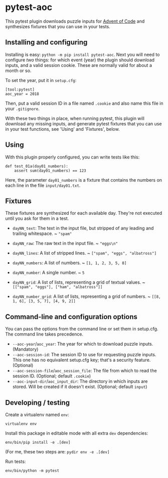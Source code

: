 # pytest-aoc

This pytest plugin downloads puzzle inputs for [Advent of Code][1] and
synthesizes fixtures that you can use in your tests.

[1]: https://adventofcode.com/

## Installing and configuring

Installing is easy: `python -m pip install pytest-aoc`. Next you will need to configure
_two_ things: for which event (year) the plugin should download inputs, and a
valid session cookie. These are normally valid for about a month or so.

To set the year, put it in `setup.cfg`:

    [tool:pytest]
    aoc_year = 2018

Then, put a valid session ID in a file named `.cookie` and also name this file
in your `.gitignore`.

With these two things in place, when running pytest, this plugin will download
any missing inputs, and generate pytest fixtures that you can use in your test
functions, see 'Using' and 'Fixtures', below.

## Using

With this plugin properly configured, you can write tests like this:

    def test_01a(day01_numbers):
        assert sum(day01_numbers) == 123

Here, the parameter `day01_numbers` is a fixture that contains the numbers on
each line in the file `input/day01.txt`.

## Fixtures

These fixtures are synthesized for each available day. They're not executed
until you ask for them in a test.

- `dayNN_text`: The text in the input file, but stripped of any leading and trailing whitespace.
  ~ `"spam"`

- `dayNN_raw`: The raw text in the input file.
  ~ `"eggs\n"`

- `dayNN_lines`: A list of stripped lines.
  ~ `["spam", "eggs", "albatross"]`

- `dayNN_numbers`: A list of numbers.
  ~ `[1, 1, 2, 3, 5, 8]`

- `dayNN_number`: A single number.
  ~ `5`

- `dayNN_grid`: A list of lists, representing a grid of textual values.
  ~ `[["spam", "eggs"], ["ham", "albatross"]]`

- `dayNN_number_grid`: A list of lists, representing a grid of numbers.
  ~ `[[8, 1, 6], [3, 5, 7], [4, 9, 2]]`

## Command-line and configuration options

You can pass the options from the command line or set them in setup.cfg. The
command line takes precedence.

- `--aoc-year`/`aoc_year`: The year for which to download puzzle inputs.
  (Mandatory)
- `--aoc-session-id`: The session ID to use for requesting puzzle inputs. This
  one has no equivalent setup.cfg key; that's a security feature. (Optional)
- `--aoc-session-file`/`aoc_session_file`: The file from which to read the
  session ID. (Optional; default `.cookie`)
- `--aoc-input-dir`/`aoc_input_dir`: The directory in which inputs are stored.
  Will be created if it doesn't exist. (Optional; default `input`)

## Developing / testing

Create a virtualenv named `env`:

    virtualenv env

Install this package in editable mode with all extra `dev` dependencies:

    env/bin/pip install -e .[dev]

(For me, these two steps are: `pydir env -e .[dev]`

Run tests:

    env/bin/python -m pytest
